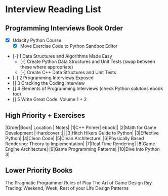 # Interview Reading List

## Programming Interviews Book Order
- [X] Udacity Python Course
  - [X] Move Exercise Code to Python Sandbox Editor
- [-] 1 Data Structures and Algorithms Made Easy
  - [-] Create Python Data Structures and Unit Tests (swap between these where appropriate)
  - [-] Create C++ Data Structures and Unit Tests
- [-] 2 Programming Interviews Exposed
- [] 3 Cracking the Coding Interview
- [] 4 Elements of Programming Interviews (check Python solutons ebook too)
- [] 5 Write Great Code: Volume 1 + 2

## High Priority + Exercises
|Order|Book| Location | Notes|
|1|C++ Primer| ebook||
|2|Math for Game Development |::hardcover::||
|3|Hitch Hikers Guide to Python|
|3|Effective Python|
|4|Clean Code|
|5|Clean Architecture|
|6|Physically Based Rendering: Theory to Implementation|
|7|Real Time Rendering|
|8|Game Engine Architecture|
|9|Game Programming Patterns|
|10|Dive Into Python 3|

## Lower Priority Books
The Pragmatic Programmer
Rules of Play
The Art of Game Design
Ray Tracing: Weekend, Week, Rest of your Life
Design Patterns
